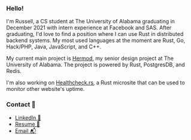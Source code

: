 ### Hello!

I'm Russell, a CS student at The University of Alabama graduating in December 2021 with intern experience at Facebook and SAS. After graduating, I'd love to find a position where I can use Rust in distributed backend systems. My most used languages at the moment are Rust, Go, Hack/PHP, Java, JavaScript, and C++. 

My current main project is [Hermod](https://github.com/hermodapp/api), my senior design project at The University of Alabama. The project is powered by Rust, PostgresDB, and Redis. 

I'm also working on [Healthcheck.rs](https://github.com/healthcheck-rs), a Rust microsite that can be used to monitor other website's uptime.

### Contact 🤝

- [LinkedIn 💼](https://linkedin.com/in/russweas)
- [Resume 📄](https://github.com/russweas/russweas/files/6926093/Resume_new.docx)
- [Email 📬](mailto:russweas@gmail.com)
